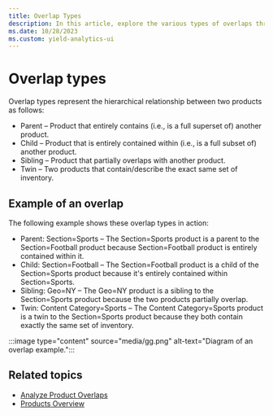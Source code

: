 ```yaml
---
title: Overlap Types
description: In this article, explore the various types of overlaps through a detailed example.
ms.date: 10/28/2023
ms.custom: yield-analytics-ui
---
```


# Overlap types

Overlap types represent the hierarchical relationship between two products as follows:

- Parent – Product that entirely contains (i.e., is a full superset of) another product.
- Child – Product that is entirely contained within (i.e., is a full subset of) another product.
- Sibling – Product that partially overlaps with another product.
- Twin – Two products that contain/describe the exact same set of inventory.

## Example of an overlap

The following example shows these overlap types in action:

- Parent: Section=Sports – The Section=Sports product is a parent to the Section=Football product because Section=Football product is entirely contained within it.
- Child: Section=Football – The Section=Football product is a child of the Section=Sports product because it's entirely contained within Section=Sports.
- Sibling: Geo=NY – The Geo=NY product is a sibling to the Section=Sports product because the two products partially overlap.
- Twin: Content Category=Sports – The Content Category=Sports product is a twin to the Section=Sports product because they both contain exactly the same set of inventory.

:::image type="content" source="media/gg.png" alt-text="Diagram of an overlap example.":::

## Related topics

- [Analyze Product Overlaps](analyze-product-overlaps.md)
- [Products Overview](products-overview.md)
